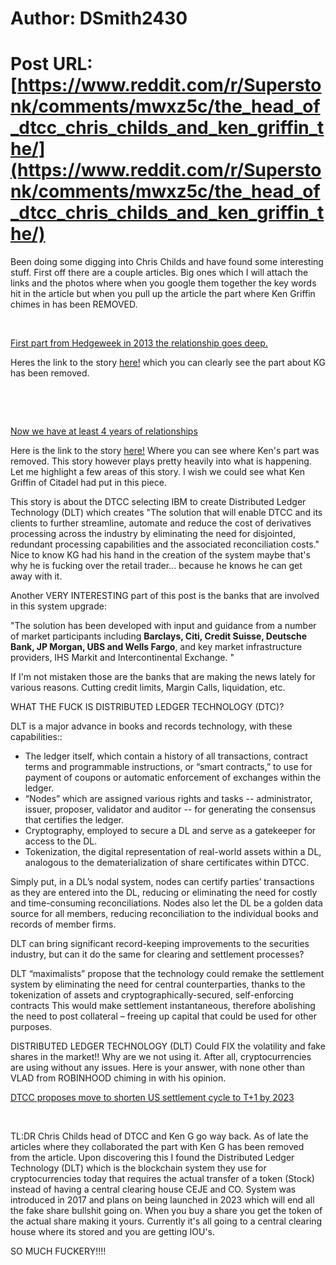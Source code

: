 # Author: DSmith2430
# Post URL: [https://www.reddit.com/r/Superstonk/comments/mwxz5c/the_head_of_dtcc_chris_childs_and_ken_griffin_the/](https://www.reddit.com/r/Superstonk/comments/mwxz5c/the_head_of_dtcc_chris_childs_and_ken_griffin_the/)


Been doing some digging into Chris Childs and have found some interesting stuff. First off there are a couple articles. Big ones which I will attach the links and the photos where when you google them together the key words hit in the article but when you pull up the article the part where Ken Griffin chimes in has been REMOVED.

&#x200B;

[First part from Hedgeweek in 2013 the relationship goes deep. ](https://preview.redd.it/uaq0agk1uxu61.png?width=1328&format=png&auto=webp&s=0913248ee03700c8491530deadc09f7b703292c8)

Heres the link to the story [here!](https://www.hedgeweek.com/2013/04/12/182972/dtcc-supports-legislation-ensure-continued-market-transparency-and-global-data-sha) which you can clearly see the part about KG has been removed.

&#x200B;

&#x200B;

[Now we have at least 4 years of relationships](https://preview.redd.it/a7xnucsjuxu61.png?width=1230&format=png&auto=webp&s=9cb64c55a2fff303dfcbf75a62cb76fe0d6e8722)

Here is the link to the story [here!](https://www.hedgeweek.com/2017/01/09/247372/dtcc-selects-ibm-axoni-and-r3-develop-distributed-ledger-solution) Where you can see where Ken's part was removed. This story however plays pretty heavily into what is happening. Let me highlight a few areas of this story. I wish we could see what Ken Griffin of Citadel had put in this piece.

This story is about the DTCC selecting IBM to create Distributed Ledger Technology (DLT) which creates "The solution that will enable DTCC and its clients to further streamline, automate and reduce the cost of derivatives processing across the industry by eliminating the need for disjointed, redundant processing capabilities and the associated reconciliation costs." Nice to know KG had his hand in the creation of the system maybe that's why he is fucking over the retail trader... because he knows he can get away with it.

Another VERY INTERESTING part of this post is the banks that are involved in this system upgrade:

"The solution has been developed with input and guidance from a number of market participants including **Barclays, Citi, Credit Suisse, Deutsche Bank, JP Morgan, UBS and Wells Fargo**, and key market infrastructure providers, IHS Markit and Intercontinental Exchange. "

If I'm not mistaken those are the banks that are making the news lately for various reasons. Cutting credit limits, Margin Calls, liquidation, etc.

WHAT THE FUCK IS DISTRIBUTED LEDGER TECHNOLOGY (DTC)?

DLT is a major advance in books and records technology, with these capabilities::

* The ledger itself, which contain a history of all transactions, contract terms and programmable instructions, or “smart contracts,” to use for payment of coupons or automatic enforcement of exchanges within the ledger.
* “Nodes” which are assigned various rights and tasks -- administrator, issuer, proposer, validator and auditor -- for generating the consensus that certifies the ledger.
* Cryptography, employed to secure a DL and serve as a gatekeeper for access to the DL.
* Tokenization, the digital representation of real-world assets within a DL, analogous to the dematerialization of share certificates within DTCC.

Simply put, in a DL’s nodal system, nodes can certify parties’ transactions as they are entered into the DL, reducing or eliminating the need for costly and time-consuming reconciliations. Nodes also let the DL be a golden data source for all members, reducing reconciliation to the individual books and records of member firms.

DLT can bring significant record-keeping improvements to the securities industry, but can it do the same for clearing and settlement processes?

DLT “maximalists” propose that the technology could remake the settlement system by eliminating the need for central counterparties, thanks to the tokenization of assets and cryptographically-secured, self-enforcing contracts This would make settlement instantaneous, therefore abolishing the need to post collateral – freeing up capital that could be used for other purposes.

DISTRIBUTED LEDGER TECHNOLOGY (DLT) Could FIX the volatility and fake shares in the market!! Why are we not using it. After all, cryptocurrencies are using without any issues. Here is your answer, with none other than VLAD from ROBINHOOD chiming in with his opinion.

[DTCC proposes move to shorten US settlement cycle to T+1 by 2023](https://www.securitiesfinancetimes.com/securitieslendingnews/industryarticle.php?article_id=224569)

&#x200B;

TL:DR Chris Childs head of DTCC and Ken G go way back. As of late the articles where they collaborated the part with Ken G has been removed from the article. Upon discovering this I found the Distributed Ledger Technology (DLT) which is the blockchain system they use for cryptocurrencies today that requires the actual transfer of a token (Stock) instead of having a central clearing house CEJE and CO. System was introduced in 2017 and plans on being launched in 2023 which will end all the fake share bullshit going on. When you buy a share you get the token of the actual share making it yours. Currently it's all going to a central clearing house where its stored and you are getting IOU's.

SO MUCH FUCKERY!!!!